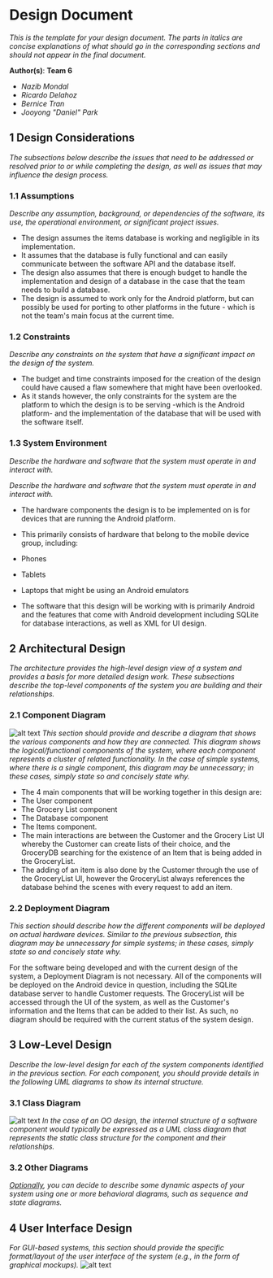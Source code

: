 [components]: https://github.com/qc-se-fall2017/370Fall17Team6/blob/master/GroupProject/Docs/componentDiagram.png?raw=true "Components Diagram - Nazib Mondal"
[low-level-class]:https://github.com/qc-se-fall2017/370Fall17Team6/blob/master/GroupProject/Design-Team/teamDesign.PNG "Class Diagram - Team Design"
[UI]:https://github.com/qc-se-fall2017/370Fall17Team6/blob/master/GroupProject/Docs/designUI.png?raw=true "UI Design - Nazib Mondal"
# Design Document

*This is the template for your design document. The parts in italics are concise explanations of what should go in the corresponding sections and should not appear in the final document.*

**Author(s)**: **Team 6**

* *Nazib Mondal*
* *Ricardo Delahoz*
* *Bernice Tran*
* *Jooyong "Daniel" Park*

## 1 Design Considerations

*The subsections below describe the issues that need to be addressed or resolved prior to or while completing the design, as well as issues that may influence the design process.*

[//]: # (This is just a comment - The interaction between the software and the items database -GroceryStoreDatabase- needs to be further defined on a lower level. As it stands we are using an imaginary database and have yet to properly implement the way the database would work. The design itself also does not reflect how the UI would be handled.)

### 1.1 Assumptions

*Describe any assumption, background, or dependencies of the software, its use, the operational environment, or significant project issues.*

* The design assumes the items database is working and negligible in its implementation.
* It assumes that the database is fully functional and can easily communicate between the software API and the database itself.
* The design also assumes that there is enough budget to handle the implementation and design of a database in the case that the team needs to build a database.
* The design is assumed to work only for the Android platform, but can possibly be used for porting to other platforms in the future - which is not the team's main focus at the current time.

### 1.2 Constraints

*Describe any constraints on the system that have a significant impact on the design of the system.*

* The budget and time constraints imposed for the creation of the design could have caused a flaw somewhere that might have been overlooked.
* As it stands however, the only constraints for the system are the platform to which the design is to be serving -which is the Android platform- and the implementation of the database that will be used with the software itself.

### 1.3 System Environment

*Describe the hardware and software that the system must operate in and interact with.*


*Describe the hardware and software that the system must operate in and interact with.*

* The hardware components the design is to be implemented on is for devices that are running the Android platform.
* This primarily consists of hardware that belong to the mobile device group, including:

 * Phones
 * Tablets
 * Laptops that might be using an Android emulators

* The software that this design will be working with is primarily Android and the features that come with Android development including SQLite for database interactions, as well as XML for UI design.

## 2 Architectural Design

*The architecture provides the high-level design view of a system and provides a basis for more detailed design work. These subsections describe the top-level components of the system you are building and their relationships.*

### 2.1 Component Diagram
![alt text][components]
*This section should provide and describe a diagram that shows the various components and how they are connected. This diagram shows the logical/functional components of the system, where each component represents a cluster of related functionality. In the case of simple systems, where there is a single component, this diagram may be unnecessary; in these cases, simply state so and concisely state why.*

* The 4 main components that will be working together in this design are:
 * The User component
 * The Grocery List component
 * The Database component
 * The Items component.
* The main interactions are between the Customer and the Grocery List UI whereby the Customer can create lists of their choice, and the GroceryDB searching for the existence of an Item that is being added in the GroceryList.
* The adding of an item is also done by the Customer through the use of the GroceryList UI, however the GroceryList always references the database behind the scenes with every request to add an item.

### 2.2 Deployment Diagram

*This section should describe how the different components will be deployed on actual hardware devices. Similar to the previous subsection, this diagram may be unnecessary for simple systems; in these cases, simply state so and concisely state why.*

For the software being developed and with the current design of the system, a Deployment Diagram is not necessary. All of the components will be deployed on the Android device in question, including the SQLite database server to handle Customer requests.  The GroceryList will be accessed through the UI of the system, as well as the Customer's information and the Items that can be added to their list. As such, no diagram should be required with the current status of the system design.

## 3 Low-Level Design

*Describe the low-level design for each of the system components identified in the previous section. For each component, you should provide details in the following UML diagrams to show its internal structure.*

### 3.1 Class Diagram
![alt text][low-level-class]
*In the case of an OO design, the internal structure of a software component would typically be expressed as a UML class diagram that represents the static class structure for the component and their relationships.*

### 3.2 Other Diagrams

*<u>Optionally</u>, you can decide to describe some dynamic aspects of your system using one or more behavioral diagrams, such as sequence and state diagrams.*

## 4 User Interface Design
*For GUI-based systems, this section should provide the specific format/layout of the user interface of the system (e.g., in the form of graphical mockups).*
![alt text][UI]
